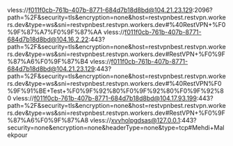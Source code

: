 vless://f011f0cb-761b-407b-8771-684d7b18d8bd@104.21.23.129:2096?path=%2F&security=tls&encryption=none&host=restvpnbest.restvpn.workers.dev&type=ws&sni=restvpnbest.restvpn.workers.dev#%40RestVPN+%F0%9F%87%A7%F0%9F%87%AA
vless://f011f0cb-761b-407b-8771-684d7b18d8bd@104.16.2.22:443?path=%2F&security=tls&encryption=none&host=restvpnbest.restvpn.workers.dev&type=ws&sni=restvpnbest.restvpn.workers.dev#RestVPN+%F0%9F%87%A6%F0%9F%87%B4
vless://f011f0cb-761b-407b-8771-684d7b18d8bd@104.21.23.129:443?path=%2F&security=tls&encryption=none&host=restvpnbest.restvpn.workers.dev&type=ws&sni=restvpnbest.restvpn.workers.dev#%40RestVPN%F0%9F%91%BE+Test+%F0%9F%92%80%F0%9F%92%80%F0%9F%92%80
vless://f011f0cb-761b-407b-8771-684d7b18d8bd@104.17.93.199:443?path=%2F&security=tls&encryption=none&host=restvpnbest.restvpn.workers.dev&type=ws&sni=restvpnbest.restvpn.workers.dev#RestVPN+%F0%9F%87%A6%F0%9F%87%A8
vless://xvvholpgdsas@127.0.0.1:443?security=none&encryption=none&headerType=none&type=tcp#Mehdi+Malekpour
